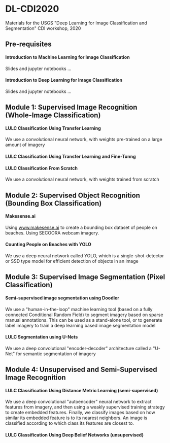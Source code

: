 # DL-CDI2020
Materials for the USGS "Deep Learning for Image Classification and Segmentation" CDI workshop, 2020

## Pre-requisites

#### Introduction to Machine Learning for Image Classification

Slides and jupyter notebooks ...

#### Introduction to Deep Learning for Image Classification

Slides and jupyter notebooks ...


## Module 1: Supervised Image Recognition (Whole-Image Classification)

#### LULC Classification Using Transfer Learning

We use a convolutional neural network, with weights pre-trained on a large amount of imagery

#### LULC Classification Using Transfer Learning and Fine-Tunng

#### LULC Classification From Scratch

We use a convolutional neural network, with weights trained from scratch


## Module 2: Supervised Object Recognition (Bounding Box Classification)

#### Makesense.ai

Using www.makesense.ai to create a bounding box dataset of people on beaches. Using SECOORA webcam imagery.

#### Counting People on Beaches with YOLO

We use a deep neural network called YOLO, which is a single-shot-detector or SSD type model for efficient detection of objects in an image


## Module 3: Supervised Image Segmentation (Pixel Classification)

#### Semi-supervised image segmentation using Doodler

We use a "human-in-the-loop" machine learning tool (based on a fully connected Conditional Random Field) to segment imagery based on sparse manual annotations. This can be used as a stand-alone tool, or to generate label imagery to train a deep learning based image segmentation model

#### LULC Segmentation using U-Nets

We use a deep convolutional "encoder-decoder" architecture called a "U-Net" for semantic segmentation of imagery


## Module 4: Unsupervised and Semi-Supervised Image Recognition

#### LULC Classification Using Distance Metric Learning (semi-supervised)

We use a deep convolutional "autoencoder" neural network to extract features from imagery, and then using a weakly supervised training strategy to create embedded features. Finally, we classify images based on how similar its embedded feature is to its nearest neighbors. An image is classified according to which class its features are closest to.

#### LULC Classification Using Deep Belief Networks (unsupervised)



